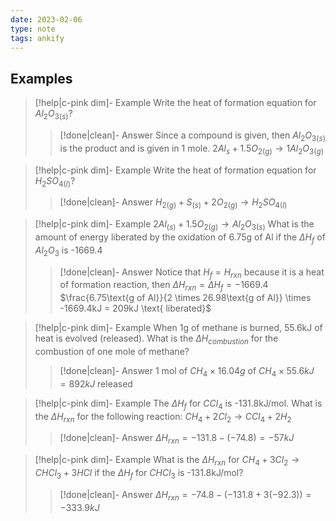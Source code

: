```yaml
---
date: 2023-02-06
type: note
tags: ankify
---
```


## Examples
> [!help|c-pink dim]- Example
> Write the heat of formation equation for ${Al_{2}O_{3}}_{(s)}$?
>
> > [!done|clean]- Answer
> > Since a compound is given, then ${Al_{2}O_{3}}_{(s)}$ is the product and is given in 1 mole.
> > $2Al_{s} + 1.5O_{2(g)} \rightarrow 1Al_{2}O_{3(g)}$

> [!help|c-pink dim]- Example
> Write the heat of formation equation for $H_{2}SO_{4(l)}$?
>
> > [!done|clean]- Answer
> > $H_{2(g)} + S_{(s)} + 2O_{2(g)} \rightarrow H_{2}SO_{4(l)}$

> [!help|c-pink dim]- Example
> $2Al_{(s)} + 1.5O_{2(g)} \rightarrow Al_{2}O_{3(s)}$
> What is the amount of energy liberated by the oxidation of 6.75g of Al if the $\Delta H_{f}$ of $Al_{2}O_{3}$ is -1669.4
>
> > [!done|clean]- Answer
> > Notice that $H_{f} = H_{rxn}$ because it is a heat of formation reaction, then $\Delta H_{rxn} = \Delta H_{f}=-1669.4$
> > $\frac{6.75\text{g of Al}}{2 \times 26.98\text{g of Al}} \times -1669.4kJ = 209kJ \text{ liberated}$

> [!help|c-pink dim]- Example
> When 1g of methane is burned, 55.6kJ of heat is evolved (released). What is the $\Delta H_{combustion}$ for the combustion of one mole of methane?
>
> > [!done|clean]- Answer
> > $1 \text{ mol of }CH_{4} \times 16.04g \text{ of } CH_{4} \times 55.6kJ = 892kJ$ released

> [!help|c-pink dim]- Example
> The $\Delta H_{f}$ for $CCl_{4}$ is -131.8kJ/mol. What is the $\Delta H_{rxn}$ for the following reaction:
> $CH_{4} + 2Cl_{2} \rightarrow CCl_{4} + 2H_{2}$
>
> > [!done|clean]- Answer
> > $\Delta H_{rxn} = -131.8 - (-74.8) = -57kJ$

> [!help|c-pink dim]- Example
> What is the $\Delta H_{rxn}$ for $CH_{4}+ 3Cl_{2} \rightarrow CHCl_{3} + 3HCl$ if the $\Delta H_{f}$ for $CHCl_{3}$ is -131.8kJ/mol?
>
> > [!done|clean]- Answer
> > $\Delta H_{rxn} = -74.8-(-131.8+3(-92.3)) = -333.9kJ$
